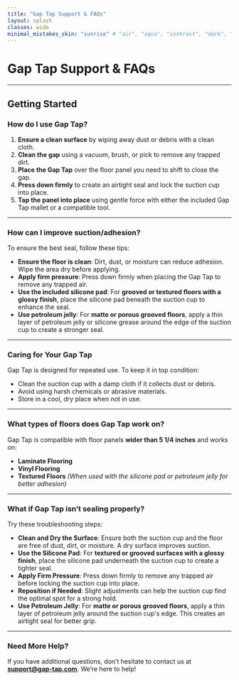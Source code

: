 ```yaml
---
title: "Gap Tap Support & FAQs"
layout: splash
classes: wide
minimal_mistakes_skin: "sunrise" # "air", "aqua", "contrast", "dark", "dirt", "neon", "mint", "plum", "sunrise"toc: true
---
```

# **Gap Tap Support & FAQs**
---

## **Getting Started**

### **How do I use Gap Tap?**
1. **Ensure a clean surface** by wiping away dust or debris with a clean cloth.
2. **Clean the gap** using a vacuum, brush, or pick to remove any trapped dirt.
3. **Place the Gap Tap** over the floor panel you need to shift to close the gap.
4. **Press down firmly** to create an airtight seal and lock the suction cup into place.
5. **Tap the panel into place** using gentle force with either the included Gap Tap mallet or a compatible tool.

---

### **How can I improve suction/adhesion?**
To ensure the best seal, follow these tips:
- **Ensure the floor is clean**: Dirt, dust, or moisture can reduce adhesion. Wipe the area dry before applying.
- **Apply firm pressure**: Press down firmly when placing the Gap Tap to remove any trapped air.
- **Use the included silicone pad**: For **grooved or textured floors with a glossy finish**, place the silicone pad beneath the suction cup to enhance the seal.
- **Use petroleum jelly**: For **matte or porous grooved floors**, apply a thin layer of petroleum jelly or silicone grease around the edge of the suction cup to create a stronger seal.

---

### **Caring for Your Gap Tap**
Gap Tap is designed for repeated use. To keep it in top condition:
- Clean the suction cup with a damp cloth if it collects dust or debris.
- Avoid using harsh chemicals or abrasive materials.
- Store in a cool, dry place when not in use.

---

### **What types of floors does Gap Tap work on?**
Gap Tap is compatible with floor panels **wider than 5 1/4 inches** and works on:
- **Laminate Flooring**
- **Vinyl Flooring**
- **Textured Floors** *(When used with the silicone pad or petroleum jelly for better adhesion)*

---

### **What if Gap Tap isn’t sealing properly?**
Try these troubleshooting steps:
- **Clean and Dry the Surface**: Ensure both the suction cup and the floor are free of dust, dirt, or moisture. A dry surface improves suction.
- **Use the Silicone Pad**: For **textured or grooved surfaces with a glossy finish**, place the silicone pad underneath the suction cup to create a tighter seal.
- **Apply Firm Pressure**: Press down firmly to remove any trapped air before locking the suction cup into place.
- **Reposition if Needed**: Slight adjustments can help the suction cup find the optimal spot for a strong hold.
- **Use Petroleum Jelly**: For **matte or porous grooved floors**, apply a thin layer of petroleum jelly around the suction cup's edge. This creates an airtight seal for better grip.

---

### **Need More Help?**
If you have additional questions, don’t hesitate to contact us at **support@gap-tap.com**. We’re here to help!
